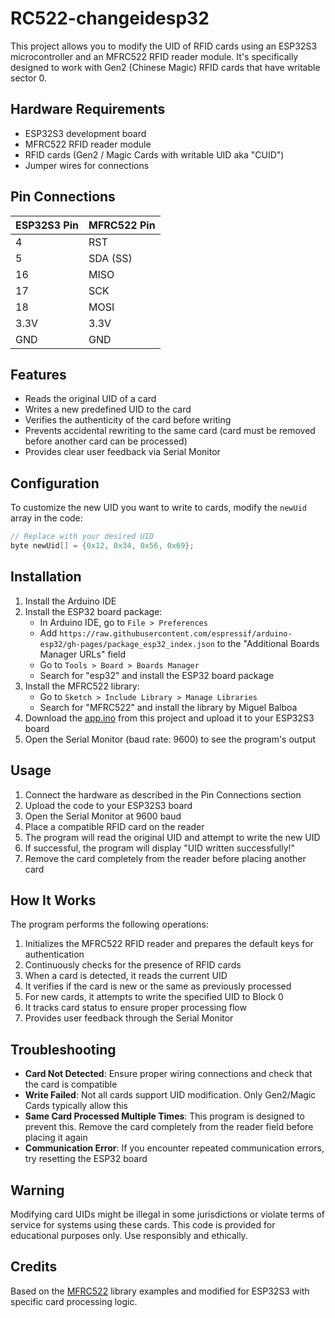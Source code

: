 # RC522-changeidesp32

This project allows you to modify the UID of RFID cards using an ESP32S3 microcontroller and an MFRC522 RFID reader module. It's specifically designed to work with Gen2 (Chinese Magic) RFID cards that have writable sector 0.

## Hardware Requirements

- ESP32S3 development board
- MFRC522 RFID reader module
- RFID cards (Gen2 / Magic Cards with writable UID aka "CUID")
- Jumper wires for connections

## Pin Connections

| ESP32S3 Pin | MFRC522 Pin |
|-------------|-------------|
| 4           | RST         |
| 5           | SDA (SS)    |
| 16          | MISO        |
| 17          | SCK         |
| 18          | MOSI        |
| 3.3V        | 3.3V        |
| GND         | GND         |

## Features

- Reads the original UID of a card
- Writes a new predefined UID to the card
- Verifies the authenticity of the card before writing
- Prevents accidental rewriting to the same card (card must be removed before another card can be processed)
- Provides clear user feedback via Serial Monitor

## Configuration

To customize the new UID you want to write to cards, modify the `newUid` array in the code:

```cpp
// Replace with your desired UID
byte newUid[] = {0x12, 0x34, 0x56, 0x69};
```

## Installation

1. Install the Arduino IDE
2. Install the ESP32 board package:
   - In Arduino IDE, go to `File > Preferences`
   - Add `https://raw.githubusercontent.com/espressif/arduino-esp32/gh-pages/package_esp32_index.json` to the "Additional Boards Manager URLs" field
   - Go to `Tools > Board > Boards Manager`
   - Search for "esp32" and install the ESP32 board package
3. Install the MFRC522 library:
   - Go to `Sketch > Include Library > Manage Libraries`
   - Search for "MFRC522" and install the library by Miguel Balboa
4. Download the [app.ino](https://github.com/green-mochi/RC522_change_uid/blob/main/app.ino) from this project and upload it to your ESP32S3 board
5. Open the Serial Monitor (baud rate: 9600) to see the program's output

## Usage

1. Connect the hardware as described in the Pin Connections section
2. Upload the code to your ESP32S3 board
3. Open the Serial Monitor at 9600 baud
4. Place a compatible RFID card on the reader
5. The program will read the original UID and attempt to write the new UID
6. If successful, the program will display "UID written successfully!"
7. Remove the card completely from the reader before placing another card

## How It Works

The program performs the following operations:

1. Initializes the MFRC522 RFID reader and prepares the default keys for authentication
2. Continuously checks for the presence of RFID cards
3. When a card is detected, it reads the current UID
4. It verifies if the card is new or the same as previously processed
5. For new cards, it attempts to write the specified UID to Block 0
6. It tracks card status to ensure proper processing flow
7. Provides user feedback through the Serial Monitor

## Troubleshooting

- **Card Not Detected**: Ensure proper wiring connections and check that the card is compatible
- **Write Failed**: Not all cards support UID modification. Only Gen2/Magic Cards typically allow this
- **Same Card Processed Multiple Times**: This program is designed to prevent this. Remove the card completely from the reader field before placing it again
- **Communication Error**: If you encounter repeated communication errors, try resetting the ESP32 board

## Warning

Modifying card UIDs might be illegal in some jurisdictions or violate terms of service for systems using these cards. This code is provided for educational purposes only. Use responsibly and ethically.

## Credits

Based on the [MFRC522](https://github.com/miguelbalboa/rfid) library examples and modified for ESP32S3 with specific card processing logic.

